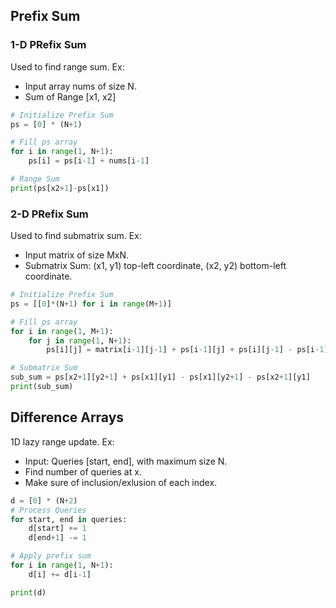 ## Prefix Sum
### 1-D PRefix Sum
Used to find range sum.
Ex: 
- Input array nums of size N.
- Sum of Range [x1, x2]

```python
# Initialize Prefix Sum
ps = [0] * (N+1)

# Fill ps array
for i in range(1, N+1):
    ps[i] = ps[i-1] + nums[i-1]

# Range Sum
print(ps[x2+1]-ps[x1])
```

### 2-D PRefix Sum
Used to find submatrix sum.
Ex: 
- Input matrix of size MxN.
- Submatrix Sum: (x1, y1) top-left coordinate, (x2, y2) bottom-left coordinate.

```python
# Initialize Prefix Sum
ps = [[0]*(N+1) for i in range(M+1)]

# Fill ps array
for i in range(1, M+1):
    for j in range(1, N+1):
        ps[i][j] = matrix[i-1][j-1] + ps[i-1][j] + ps[i][j-1] - ps[i-1][j-1]

# Submatrix Sum
sub_sum = ps[x2+1][y2+1] + ps[x1][y1] - ps[x1][y2+1] - ps[x2+1][y1]
print(sub_sum)
```

## Difference Arrays
1D lazy range update.
Ex:
- Input: Queries [start, end], with maximum size N.
- Find number of queries at x.
- Make sure of inclusion/exlusion of each index.

```python
d = [0] * (N+2)
# Process Queries
for start, end in queries:
    d[start] += 1
    d[end+1] -= 1

# Apply prefix sum
for i in range(1, N+1):
    d[i] += d[i-1]

print(d)
```
